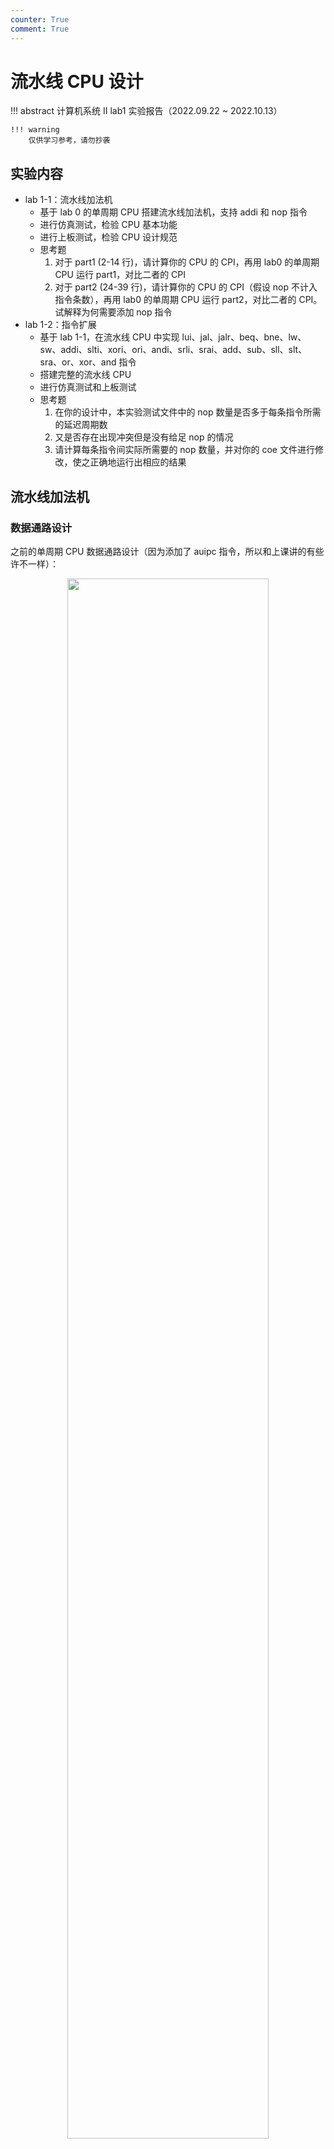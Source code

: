 ```yaml
---
counter: True
comment: True
---
```


# 流水线 CPU 设计

!!! abstract
    计算机系统 Ⅱ lab1 实验报告（2022.09.22 ~ 2022.10.13）

    !!! warning
        仅供学习参考，请勿抄袭

## 实验内容
- lab 1-1：流水线加法机
    - 基于 lab 0 的单周期 CPU 搭建流水线加法机，支持 addi 和 nop 指令
    - 进行仿真测试，检验 CPU 基本功能
    - 进行上板测试，检验 CPU 设计规范
    - 思考题
        1. 对于 part1 (2-14 行)，请计算你的 CPU 的 CPI，再用 lab0 的单周期 CPU 运行 part1，对比二者的 CPI
        2. 对于 part2 (24-39 行)，请计算你的 CPU 的 CPI（假设 nop 不计入指令条数），再用 lab0 的单周期 CPU 运行 part2，对比二者的 CPI。试解释为何需要添加 nop 指令
- lab 1-2：指令扩展
    - 基于 lab 1-1，在流水线 CPU 中实现 lui、jal、jalr、beq、bne、lw、sw、addi、slti、xori、ori、andi、srli、srai、add、sub、sll、slt、sra、or、xor、and 指令
    - 搭建完整的流水线 CPU
    - 进行仿真测试和上板测试
    - 思考题
        1. 在你的设计中，本实验测试文件中的 nop 数量是否多于每条指令所需的延迟周期数
        2. 又是否存在出现冲突但是没有给足 nop 的情况
        3. 请计算每条指令间实际所需要的 nop 数量，并对你的 coe 文件进行修改，使之正确地运行出相应的结果

## 流水线加法机
### 数据通路设计
之前的单周期 CPU 数据通路设计（因为添加了 auipc 指令，所以和上课讲的有些许不一样）：
<div style="text-align: center;">
<img src="/assets/images/cs/system/cs2/lab1/graph.jpg" width="80%" style="margin: 0 auto;">
</div>


nop 指令编译后相当于 addi x0, x0, 0，所以即只存在 addi 指令。在设计数据通路时可以先简化一下，不考虑 pc 的跳转变化，直接在 IF 阶段不断加四即可。所以在单周期 CPU 数据通路的基础上再加上四个阶段寄存器来分割即可（很多其它指令的细节也进行了保留，但在这部分中不会用到）：
![](/assets/images/cs/system/cs2/lab1/datapath1.jpg)

### 代码编写
由于本次实验不对数据通路进行封装，所以直接在 SCPU 中进行上述设计的实现。
#### IF 段
IF 段是由 PC 和 IF/ID 两个寄存器（时序电路）分隔的。其中从 I-Mem 读取指令的部分在 SCPU 之外，也就是通过 pc_out 传出当前 pc，然后得到指令通过 inst 返回到 SCPU 中。因为 Core 中为 ROM 设置的 clk 与 SCPU 正好错位，所以可以在 IF 所在的时钟周期中直接完成指令的读取。

体现在代码上即在上升沿时更新 pc 为 pc_next（pc+4），同时更新 IF_ID_pc 为当前未更新的 pc（即传给下一阶段），也同时更新 IF_ID_inst 为当前读取出来的 inst：
```verilog
wire    [31:0]  pc_next;
reg     [31:0]  pc;

reg     [31:0]  IF_ID_pc;
reg     [31:0]  IF_ID_inst;

assign pc_out = pc;
assign pc_next = pc + 4; // 不考虑跳转

always @(posedge clk or posedge rst) begin 
    if (rst) begin
        pc <= 32'b0;
        IF_ID_pc <= 32'b0;
    end
    else begin
        pc <= pc_next;

        IF_ID_pc <= pc;
        IF_ID_inst <= inst;
    end
end
```

#### ID 段
ID 阶段需要进行寄存器组的访问、立即数生成以及指令译码，从数据通路图上可以看出，除了控制信号以外，输出给 ID/EX 寄存器的值有 pc、data1、data2、imm、write_addr。控制信号有 pc_src、mem_to_reg、reg_write、alu_src、branch、b_type、auipc、mem_write。所以需要根据这些来创建 ID/EX 寄存器，附带中间需要用到的 wire，代码为：
```verilog
wire    [31:0]  read_data1, read_data2, imm;
wire    [3:0]   alu_op;
wire    [1:0]   pc_src, mem_to_reg;
wire            reg_write, alu_src, branch, b_type, auipc, mem_write_;
reg     [31:0]  ID_EX_data1, ID_EX_data2;
reg     [31:0]  ID_EX_pc, ID_EX_imm;
reg     [4:0]   ID_EX_write_addr;
reg     [3:0]   ID_EX_alu_op;
reg     [1:0]   ID_EX_pc_src, ID_EX_mem_to_reg;
reg             ID_EX_reg_write, ID_EX_alu_src, ID_EX_branch, ID_EX_b_type, ID_EX_auipc, ID_EX_mem_write;
```
以及涉及 ID/EX 寄存器的时序更新：
```verilog
ID_EX_pc <= IF_ID_pc;
ID_EX_data1 <= read_data1;
ID_EX_data2 <= read_data2;
ID_EX_imm <= imm;
ID_EX_write_addr <= IF_ID_inst[11:7];
ID_EX_pc_src <= pc_src;
ID_EX_mem_to_reg <= mem_to_reg;
ID_EX_reg_write <= reg_write;
ID_EX_alu_src <= alu_src;
ID_EX_branch <= branch;
ID_EX_b_type <= b_type;
ID_EX_auipc <= auipc;
ID_EX_alu_op <= alu_op;
ID_EX_mem_write <= mem_write_;
```
剩下的是在这一阶段中连接三个模块：Regs、Control、ImmGen。对于 Regs，有一部分是在 WB 阶段用于写回的，这里先放下等到后面填。Control 和 ImmGen 和单周期 CPU 的写法基本一致，不过这里的 inst 要改成 IF_ID_inst 也就是 IF/ID 寄存器中存的指令，而不是当前的 inst（同一时刻会是后一条指令）：
```verilog
Regs regs (
    .clk(clk),
    .rst(rst),
    .we(____),              // 留给 WB 阶段
    .read_addr_1(IF_ID_inst[19:15]),
    .read_addr_2(IF_ID_inst[24:20]),
    .write_addr(____),      // 留给 WB 阶段
    .write_data(____),      // 留给 WB 阶段
    .read_data_1(read_data1),
    .read_data_2(read_data2)
);

Control control (
    .op_code(IF_ID_inst[6:0]),
    .funct3(IF_ID_inst[14:12]),
    .funct7_5(IF_ID_inst[30]),
    .alu_op(alu_op),
    .pc_src(pc_src),
    .mem_to_reg(mem_to_reg),
    .reg_write(reg_write),
    .alu_src_b(alu_src),
    .branch(branch),
    .b_type(b_type),
    .mem_write(mem_write_),
    .auipc(auipc)
);

ImmGen immgen (
    .inst(IF_ID_inst),
    .imm(imm)
);
```

#### EX 段
EX 阶段主要进行 ALU 运算，根据数据通路图可以看出，此阶段的输出（也就是 EX/MEM 寄存器中需要存的值）有 pc、alu_result、data2、imm、write_addr。控制信号在这一阶段中使用掉了 alu_op、alu_src_b 和 auipc，其余的还需要继续通过 EX/MEM 寄存器传下去。因此 EX/MEM 寄存器以及其它中间 wire 的定义：
```verilog
wire    [31:0]  alu_data1, alu_data2, alu_result;
wire            alu_zero;
reg     [31:0]  EX_MEM_alu_result, EX_MEM_pc, EX_MEM_imm;
reg     [31:0]  EX_MEM_data2;
reg     [4:0]   EX_MEM_write_addr;
reg     [1:0]   EX_MEM_pc_src, EX_MEM_mem_to_reg;
reg             EX_MEM_reg_write, EX_MEM_branch, EX_MEM_b_type, EX_MEM_mem_write;
```
相关的时序逻辑更新：
```verilog
EX_MEM_pc <= ID_EX_pc;
EX_MEM_imm <= ID_EX_imm;
EX_MEM_data2 <= ID_EX_data2;
EX_MEM_alu_result <= alu_result;
EX_MEM_write_addr <= ID_EX_write_addr;
EX_MEM_pc_src <= ID_EX_pc_src;
EX_MEM_mem_to_reg <= ID_EX_mem_to_reg;
EX_MEM_reg_write <= ID_EX_reg_write;
EX_MEM_branch <= ID_EX_branch;
EX_MEM_b_type <= ID_EX_b_type;
EX_MEM_mem_write <= ID_EX_mem_write;
```
在我的数据通路设计中，此阶段需要两个多路选择器（一个通过 auipc 在 data1 和 pc 中选择第一个输入，另一个通过 alu_src_b 在 data2 和 imm 中选择第二个输入）还有一个 ALU，因此这三个模块的定义：
```verilog
Mux2x32 mux2x32_1 (
    .I0(ID_EX_data1),
    .I1(ID_EX_pc),
    .s(ID_EX_auipc),
    .o(alu_data1)
);

Mux2x32 mux2x32_2 (
    .I0(ID_EX_data2),
    .I1(ID_EX_imm),
    .s(ID_EX_alu_src),
    .o(alu_data2)
);

ALU alu (
    .a(alu_data1),
    .b(alu_data2),
    .alu_op(ID_EX_alu_op),
    .res(alu_result),
    .zero(alu_zero)     // 其实我没用
);
```

#### MEM 段
MEM 阶段需要进行 D-Mem 的访问，虽然 addi 指令不会涉及到 MEM 阶段，但是在此也进行了这一部分实现。D-Mem 也定义在 SCPU 之外，需要通过 SCPU 的接口来进行访问，即通过 addr_out 这一输出来输入给 RAM 指定操作的地址，data_out 输出来输入给 RAM 指定写入的数据，输出 mem_write 控制信号来指定进行写入还是读取，以及 RAM 输出 data_in 给 SCPU 作为读取的数据。所以 SCPU 中只需要 assign 连线即可：
```verilog
assign addr_out = EX_MEM_alu_result;
assign data_out = EX_MEM_data2;
assign mem_write = EX_MEM_mem_write;
```

下一步是进行 MEM/WB 寄存器的写入。从数据通路图中可以看出，需要写入的数据有 pc、alu_result、data_in、imm、write_addr。这一阶段的控制信号用掉了 mem_write，但是后续的跳转计算也计划在这里完成，将消耗 branch、b_type、pc_src 三个信号，最后 WB 阶段中会使用到的也只剩下 mem_to_reg 和 reg_write 两个了。因此寄存器定义：
```verilog
reg     [31:0]  MEM_WB_data_in, MEM_WB_alu_result, MEM_WB_pc, MEM_WB_imm;
reg     [4:0]   MEM_WB_write_addr;
reg     [1:0]   MEM_WB_mem_to_reg;
reg             MEM_WB_reg_write;
```
以及时序更新：
```verilog
MEM_WB_data_in <= data_in;
MEM_WB_alu_result <= EX_MEM_alu_result;
MEM_WB_pc <= EX_MEM_pc;
MEM_WB_imm <= EX_MEM_imm;
MEM_WB_write_addr <= EX_MEM_write_addr;
MEM_WB_mem_to_reg <= EX_MEM_mem_to_reg;
MEM_WB_reg_write <= EX_MEM_reg_write;
```

#### WB 段
WB 段进行寄存器组的写回操作，需要复用 ID 阶段中定义连接的 Regs 模块，也就是先选择出需要写回的数据 write_data，然后写回在 write_addr 地址处的寄存器。因此需要一个 wire 变量 write_data。不需要再定义额外的寄存器。

对于 write_data 的选择，其来源有四个（完整情况下），分别是 alu_result、imm、pc+4、data_in，通过控制信号 mem_to_reg 进行四路选择即可：
```verilog
Mux4x32 mux4x32 (
    .I0(MEM_WB_alu_result),
    .I1(MEM_WB_imm),
    .I2(MEM_WB_pc + 4),
    .I3(MEM_WB_data_in),
    .s(MEM_WB_mem_to_reg),
    .o(write_data)
);
```
最后再将 reg_write 信号、write_addr、write_data 连入 Regs 模块即可：
```verilog
Regs regs (
    ...
    .we(MEM_WB_reg_write),
    ...
    .write_addr(MEM_WB_write_addr),
    .write_data(write_data),
    ...
);
```

### 仿真测试
按照之前的指导，将 lab1-1.coe 载入 ROM 中，然后以 Core_tb 为顶层模块进行仿真测试，仿真结果波形如下（包含 SCPU 中的 clk 信号、pc、inst 以及寄存器的变化）：
![](/assets/images/cs/system/cs2/lab1/simwave1.png)

对于这个波形的分析如下图（黑色、橙色方块为 addi 指令，红色方块为 nop 指令）：
![](/assets/images/cs/system/cs2/lab1/wave_analysis1.png)

可以发现，指令确实叠在一起运行，一条指令运行五个周期，同一周期内运行五条指令，形成一个五阶流水线，且寄存器中结果变化均符合预期（在最后一个阶段 WB 写回产生变化，且值与汇编语句中描述相同）

### 思考题
1. **对于 part1 (2-14 行)，请计算你的 CPU 的 CPI，再用 lab0 的单周期 CPU 运行 part1，对比二者的 CPI**

<div style="margin-left: 2em">

对于目前的流水线 CPU，在 part1 部分，通过上面的波形图可以看出这 12 条指令一共运行了 16 个周期，其 CPI 为 16/12 = 1.33。而在 lab0 中，CPU 为单周期，一个周期会运行一条指令，所以其 CPI 为 1。可以看出，流水线 CPU 的 CPI 是会大于单周期 CPU 的，且当运行指令条数越多时，CPI 越接近单周期的 1。

</div>

2. **对于 part2 (24-39 行)，请计算你的 CPU 的 CPI（假设 nop 不计入指令条数），再用 lab0 的单周期 CPU 运行 part2，对比二者的 CPI。试解释为何需要添加 nop 指令**

<div style="margin-left: 2em">

从上波形图中可以看出，part2 的这些指令运行了 20 个周期，除去 nop 以外一共四条指令，CPI 为 20/4 = 5。而 lab0 中的 CPU 为单周期，运行 part2 的这些指令需要 16 个周期，有效 4 条，CPI 为 16/4 = 4（如果运行时除去 nop 指令，则 CPI 为 1）。发现此时流水线 CPU 的 CPI 是要大于单周期的。

添加 nop 指令的原因是此时会出现数据冒险，即在执行第一条指令时，第二条指令需要用到第一条指令的结果，但是第一条指令还没有执行完，所以需要等待第一条指令执行完，才能执行第二条指令。并且目前的流水线 CPU 中没有进行数据冒险的处理，所以需要靠添加 nop 指令来手动暂停避免冒险。

</div>

## 完整流水线 CPU
### 数据通路
在前面的简化数据通路基础上进行更改，需要修改的仅是为 pc 赋值的部分。采用了和 lab0 中相同的用于 pc 的多路选择器，其结构为：
```verilog
input   [31:0]  I0,         // pc+4
input   [31:0]  I1,         // jalr 的地址
input   [31:0]  I2,         // jal 的地址
input   [31:0]  I3,         // branch 的地址，和 jal 相同
input   [1:0]   s,          // pc_src 控制信号
input           branch,     // branch 控制信号（是否是 branch 语句）
input           b_type,     // b_type 控制信号（0 表示 bne，反之 beq）
input   [31:0]  alu_res,    // alu 的结果（作用相当于 alu_zero）
output  [31:0]  o           // pc_next
```
在此处 jalr/jal/branch 的地址都需要到达 MEM 阶段才可以计算，几个控制信号也是在 MEM 阶段的，为了防止等待，pc+4 中的 pc 不应该是 MEM 阶段的 pc，而是当前时刻 pc 寄存器中的 pc，pc_next 也会直接在下一个上升沿赋值给 pc。因此需要保证除了跳转以外的其它时刻，s、branch 等信号都为 0（即选择 pc+4 作为 pc_next）。而一条包含跳转的指令运行到 MEM 时，会改变这些信号，从而影响 pc_next，实现跳转。基于此思路，数据通路为：
<div style="text-align: center;">
<img src="/assets/images/cs/system/cs2/lab1/datapath2.jpg" width="80%" style="margin: 0 auto;">
</div>

### 代码实现
首先需要删掉前面写的 assign pc_next = pc+4; 然后增加创建并连接 MuxPC 模块：
```verilog
wire    [31:0]  jal_addr, jalr_addr;

//--------------------MEM--------------------//
assign addr_out = EX_MEM_alu_result;
assign data_out = EX_MEM_data2;
assign mem_write = EX_MEM_mem_write;

assign jal_addr = EX_MEM_pc + EX_MEM_imm;
assign jalr_addr = EX_MEM_alu_result;

MuxPC mux_pc (
    .I0(pc + 4),
    .I1(jalr_addr),
    .I2(jal_addr),
    .I3(jal_addr),
    .s(EX_MEM_pc_src),
    .branch(EX_MEM_branch),
    .b_type(EX_MEM_b_type),
    .alu_res(EX_MEM_alu_result),
    .o(pc_next)
);
```
这样整个流水线 CPU 就完成了。完整代码见附件。

### 仿真测试
因为在 lab0 中已经完成了 bonus 指令，包含了本实验中的所有指令，所以直接载入 coe 文件运行即可，仿真波形如下：
![](/assets/images/cs/system/cs2/lab1/simwave2.png)
![](/assets/images/cs/system/cs2/lab1/simwave3.png)

#### 波形分析
第一部分，正常运行了一些计算指令，结果均正确。并且几个 bne 跳转未达到条件没有跳转。
![](/assets/images/cs/system/cs2/lab1/wave_analysis2.jpg)

第二部分，主要是跳转，slli 指令后面接三个 nop，然后是 jalr 无条件跳转指令，其中 MEM 阶段后更改了 pc，WB 阶段后将该指令 pc 加 4 后存入了 x1 寄存器中。然后是一些 nop 指令防止副作用（此处只执行了三个），pc 跳转到了 244（即 addi 指令的位置），执行了 addi 指令后有三个 nop，一个未成功 bne，五个 nop，之后运行到了 j pass 指令，也就是反复跳到当前位置，在下图中也能清晰地看到有 pc 跳转接 3 个 nop 的循环：
![](/assets/images/cs/system/cs2/lab1/wave_analysis3.png)

通过以上分析，可见运行是正确的。

### 上板验证

需要修改一个地方用来 debug，即将 SCPU 的 debug_reg_addr 输入到 Regs 中，然后输出 debug_reg，传入上级 Core 中，来查看某一寄存器的值。
```verilog
Regs regs (
    ...
    .debug_reg_addr(debug_reg_addr),
    .debug_reg(debug_reg)
)
```

其它功能（看 pc、addr_out、inst，以及根据开关设置 debug_reg_addr）已经在 lab0 中实现，这里保留即可。

上板后逐周期调试运行，均和波形一致，结果正确。

### 思考题
1. **在你的设计中，本实验测试文件中的 nop 数量是否多于每条指令所需的延迟周期数？**

<div style="margin-left: 2em">

多于了，对于我的设计来说，在每个跳转指令后面只需要接 3 个 nop 指令就可以防止其后的指令在跳转前被执行（详见上面波形分析），但是在测试文件中，每个跳转指令后面都接了 5 个 nop 指令，这样就多了 2 个延迟周期。

</div>

2. **又是否存在出现冲突但是没有给足 nop 的情况？**

<div style="margin-left: 2em">

不存在

</div>

3. **请计算每条指令间实际所需要的 nop 数量，并对你的 coe 文件进行修改，使之正确地运行出相应的结果**

<div style="margin-left: 2em">

需要修改的只是各个跳转指令后面 nop 的个数，从 5 个修改到 3 个，其他指令不需要修改。仍可以正确运行。

</div>
